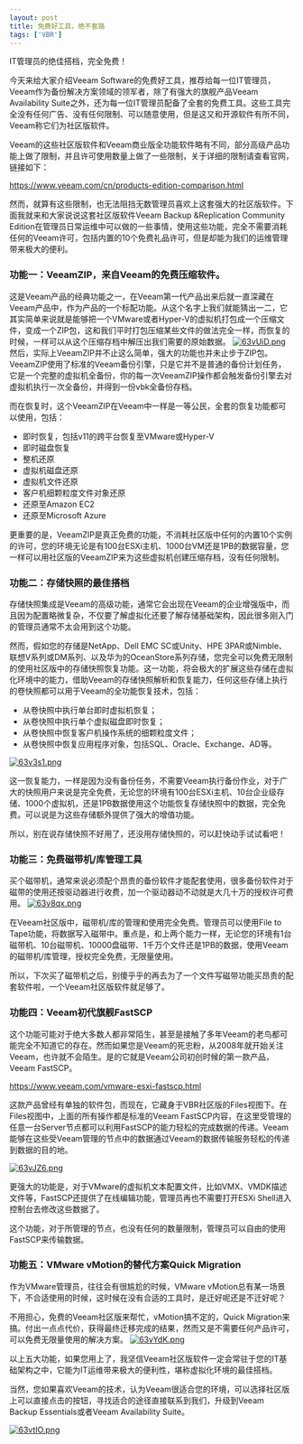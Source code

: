 ```yaml
---
layout: post
title: 免费好工具，绝不套路
tags: ['VBR']
---
```


IT管理员的绝佳搭档，完全免费！

今天来给大家介绍Veeam Software的免费好工具，推荐给每一位IT管理员，Veeam作为备份解决方案领域的领军者，除了有强大的旗舰产品Veeam Availability Suite之外，还为每一位IT管理员配备了全套的免费工具。这些工具完全没有任何广告、没有任何限制、可以随意使用，但是这又和开源软件有所不同，Veeam称它们为社区版软件。

Veeam的这些社区版软件和Veeam商业版全功能软件略有不同，部分高级产品功能上做了限制，并且许可使用数量上做了一些限制，关于详细的限制请查看官网，链接如下：

https://www.veeam.com/cn/products-edition-comparison.html

然而，就算有这些限制，也无法阻挡无数管理员喜欢上这套强大的社区版软件。下面我就来和大家说说这套社区版软件Veeam Backup &Replication Community Edition在管理员日常运维中可以做的一些事情，使用这些功能，完全不需要消耗任何的Veeam许可，包括内置的10个免费礼品许可，但是却能为我们的运维管理带来极大的便利。

### 功能一：VeeamZIP，来自Veeam的免费压缩软件。

这是Veeam产品的经典功能之一，在Veeam第一代产品出来后就一直深藏在Veeam产品中，作为产品的一个标配功能。从这个名字上我们就能猜出一二，它其实简单来说就是能够把一个VMware或者Hyper-V的虚拟机打包成一个压缩文件，变成一个ZIP包，这和我们平时打包压缩某些文件的做法完全一样，而恢复的时候，一样可以从这个压缩存档中解压出我们需要的原始数据。
[![63vUiD.png](https://s3.ax1x.com/2021/03/09/63vUiD.png)](https://imgtu.com/i/63vUiD)
然后，实际上VeeamZIP并不止这么简单，强大的功能也并未止步于ZIP包。VeeamZIP使用了标准的Veeam备份引擎，只是它并不是普通的备份计划任务，它是一个完整的虚拟机全备份，你的每一次VeeamZIP操作都会触发备份引擎去对虚拟机执行一次全备份，并得到一份vbk全备份存档。

而在恢复时，这个VeeamZIP在Veeam中一样是一等公民，全套的恢复功能都可以使用，包括：

- 即时恢复，包括v11的跨平台恢复至VMware或Hyper-V
- 即时磁盘恢复
- 整机还原
- 虚拟机磁盘还原
- 虚拟机文件还原
- 客户机细颗粒度文件对象还原
- 还原至Amazon EC2
- 还原至Microsoft Azure

更重要的是，VeeamZIP是真正免费的功能，不消耗社区版中任何的内置10个实例的许可，您的环境无论是有100台ESXi主机、1000台VM还是1PB的数据容量，您一样可以用社区版的VeeamZIP来为这些虚拟机创建压缩存档，没有任何限制。

### 功能二：存储快照的最佳搭档

存储快照集成是Veeam的高级功能，通常它会出现在Veeam的企业增强版中，而且因为配置略微复杂，不仅要了解虚拟化还要了解存储基础架构，因此很多刚入门的管理员通常不太会用到这个功能。

然而，假如您的存储是NetApp、Dell EMC SC或Unity、HPE 3PAR或Nimble、联想V系列或DM系列、以及华为的OceanStore系列存储，您完全可以免费无限制的使用社区版中的存储快照恢复功能。这一功能，将会极大的扩展这些存储在虚拟化环境中的能力，借助Veeam的存储快照解析和恢复能力，任何这些存储上执行的卷快照都可以用于Veeam的全功能恢复技术，包括：

- 从卷快照中执行单台即时虚拟机恢复；
- 从卷快照中执行单个虚拟磁盘即时恢复；
- 从卷快照中恢复客户机操作系统的细颗粒度文件；
- 从卷快照中恢复应用程序对象，包括SQL、Oracle、Exchange、AD等。

[![63v3s1.png](https://s3.ax1x.com/2021/03/09/63v3s1.png)](https://imgtu.com/i/63v3s1)


这一恢复能力，一样是因为没有备份任务，不需要Veeam执行备份作业，对于广大的快照用户来说是完全免费，无论您的环境有100台ESXi主机、10台企业级存储、1000个虚拟机，还是1PB数据使用这个功能恢复存储快照中的数据，完全免费。可以说是为这些存储额外提供了强大的增值功能。

所以，别在说存储快照不好用了，还没用存储快照的，可以赶快动手试试看吧！

### 功能三：免费磁带机/库管理工具

买个磁带机，通常来说必须配个昂贵的备份软件才能配套使用，很多备份软件对于磁带的使用还按驱动器进行收费，加一个驱动器动不动就是大几十万的授权许可费用。
[![63v8qx.png](https://s3.ax1x.com/2021/03/09/63v8qx.png)](https://imgtu.com/i/63v8qx)

在Veeam社区版中，磁带机/库的管理和使用完全免费。管理员可以使用File to Tape功能，将数据写入磁带中。重点是，和上两个能力一样，无论您的环境有1台磁带机、10台磁带机、10000盘磁带、1千万个文件还是1PB的数据，使用Veeam的磁带机/库管理，授权完全免费，无限量使用。

所以，下次买了磁带机之后，别傻乎乎的再去为了一个文件写磁带功能买昂贵的配套软件啦，一个Veeam社区版软件就足够了。

### 功能四：Veeam初代旗舰FastSCP

这个功能可能对于绝大多数人都非常陌生，甚至是接触了多年Veeam的老鸟都可能完全不知道它的存在。然而如果您是Veeam的死忠粉，从2008年就开始关注Veeam，也许就不会陌生。是的它就是Veeam公司初创时候的第一款产品，Veeam FastSCP。

https://www.veeam.com/vmware-esxi-fastscp.html

这款产品曾经有单独的软件包，而现在，它藏身于VBR社区版的Files视图下。在Files视图中，上面的所有操作都是标准的Veeam FastSCP内容，在这里受管理的任意一台Server节点都可以利用FastSCP的能力轻松的完成数据的传递。Veeam能够在这些受Veeam管理的节点中的数据通过Veeam的数据传输服务轻松的传递到数据的目的地。

[![63vJZ6.png](https://s3.ax1x.com/2021/03/09/63vJZ6.png)](https://imgtu.com/i/63vJZ6)

更强大的功能是，对于VMware的虚拟机文本配置文件，比如VMX、VMDK描述文件等，FastSCP还提供了在线编辑功能，管理员再也不需要打开ESXi Shell进入控制台去修改这些数据了。

这个功能，对于所管理的节点，也没有任何的数量限制，管理员可以自由的使用FastSCP来传输数据。

### 功能五：VMware vMotion的替代方案Quick Migration

作为VMware管理员，往往会有很尴尬的时候，VMware vMotion总有某一场景下，不合适使用的时候，这时候在没有合适的工具时，是迁好呢还是不迁好呢？

不用担心，免费的Veeam社区版来帮忙，vMotion搞不定的，Quick Migration来搞。付出一点点代价，获得最终迁移完成的结果，然而又是不需要任何产品许可，可以免费无限量使用的解决方案。
[![63vYdK.png](https://s3.ax1x.com/2021/03/09/63vYdK.png)](https://imgtu.com/i/63vYdK)


以上五大功能，如果您用上了，我坚信Veeam社区版软件一定会常驻于您的IT基础架构之中，它能为IT运维带来极大的便利性，堪称虚拟化环境的最佳搭档。

当然，您如果喜欢Veeam的技术，认为Veeam很适合您的环境，可以选择社区版上可以直接点击的按钮，寻找适合的途径直接联系到我们，升级到Veeam Backup Essentials或者Veeam Availability Suite。

[![63vtIO.png](https://s3.ax1x.com/2021/03/09/63vtIO.png)](https://imgtu.com/i/63vtIO)





